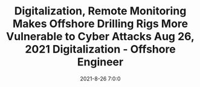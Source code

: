 ---
"title": "Digitalization, Remote Monitoring Makes Offshore Drilling Rigs More Vulnerable to Cyber Attacks Aug 26, 2021 Digitalization - Offshore Engineer"
"date": "2021-8-26 7:0:0"
"feed_name": "GOOGLENEWS"
"feed_website": "https://news.google.com/search?q=drilling%2Bincident&hl=en-US&gl=US&ceid=US:en"
"feed_rss": "https://news.google.com/rss/search?q=drilling%2Bincident&hl=en-US&gl=US&ceid=US:en"
"link": "https://www.oedigital.com/news/490159-digitalization-remote-monitoring-makes-offshore-drilling-rigs-more-vulnerable-to-cyber-attacks"
"file": "_posts/2021-1-1-97967e041c1fe2b9f30ec7e26085c82669c89d0f.md"
"accident": "0"
"drilling": "0"
---